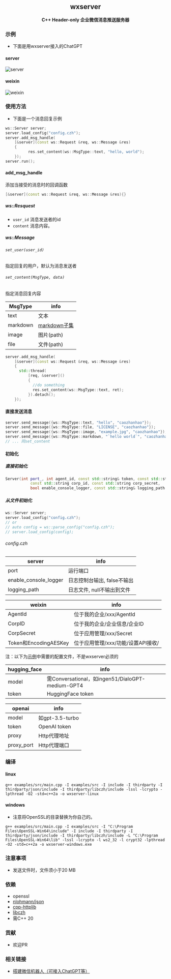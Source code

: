 <h2 align="center">
wxserver
</h2> 

<p align="center">
<strong>C++ Header-only 企业微信消息推送服务器</strong>
</p>

### 示例

- 下面是用wxserver接入的ChatGPT

#### server

![server](examples/pic/wxserver-server.png)

#### weixin

![weixin](examples/pic/wxserver-weixin.jpg)

### 使用方法

- 下面是一个消息回复示例

```c++
ws::Server server;
server.load_config("config.czh");
server.add_msg_handle(
    [&server](const ws::Request &req, ws::Message &res)
    {
          res.set_content(ws::MsgType::text, "hello, world");
    });
server.run();
```

#### add_msg_handle

添加当接受的消息时的回调函数

```c++
[&server](const ws::Request &req, ws::Message &res){}
```

##### ws::Resquest

- `user_id` 消息发送者的id
- `content` 消息内容。

##### ws::Message

###### `set_user(user_id)`
指定回复的用户，默认为消息发送者
###### `set_content(MsgType, data)`
指定消息回复内容

| MsgType              | info                                                                                                                         |
|----------------------|------------------------------------------------------------------------------------------------------------------------------|
| text              | 文本                                                                                                                           |
| markdown               | [markdown子集](https://developer.work.weixin.qq.com/document/path/90236#%E6%94%AF%E6%8C%81%E7%9A%84markdown%E8%AF%AD%E6%B3%95) |
| image           | 图片(path)                                                                                                                     |
| file | 文件(path)                                                                                                                     |

```c++
server.add_msg_handle(
    [&server](const ws::Request &req, ws::Message &res)
    {
      std::thread(
          [req, &server]()
          {
            //do something
            res.set_content(ws::MsgType::text, ret);
          }).detach();
    });
```

#### 直接发送消息

```c++
server.send_message({ws::MsgType::text, "hello", "caozhanhao"});
server.send_message({ws::MsgType::file, "LICENSE", "caozhanhao"});
server.send_message({ws::MsgType::image, "example.jpg", "caozhanhao"});
server.send_message({ws::MsgType::markdown, "`hello world`", "caozhanhao"});
// ... 同set_content
```

#### 初始化

##### 直接初始化

```c++
Server(int port_, int agent_id, const std::string& token, const std::string encoding_aes_key,
           const std::string corp_id, const std::string corp_secret,
           bool enable_console_logger, const std::string& logging_path = "")
```

##### 从文件初始化

```c++
ws::Server server;
server.load_config("config.czh");
// or
// auto config = ws::parse_config("config.czh");
// server.load_config(config);
```

###### config.czh

| server               | info            |
|----------------------|-----------------|
| port                 | 运行端口         |
| enable_console_logger      | 日志控制台输出, false不输出 |
| logging_path | 日志文件, null不输出到文件 |

| weixin               | info                   |
|----------------------|------------------------|
| AgentId              | 位于我的企业/xxx/AgentId     |
| CorpID               | 位于我的企业/企业信息/企业ID       |
| CorpSecret           | 位于应用管理/xxx/Secret      |
| Token和EncodingAESKey | 位于应用管理/xxx/功能/设置API接收/ |

注：以下为[示例](examples/src/bot.hpp)中需要的配置文件，不是wxserver必须的

| hugging_face | info                                          |
|--------------|-----------------------------------------------|
| model        | 需Conversational，如ingen51/DialoGPT-medium-GPT4 |
| token        | HuggingFace token                             |

| openai     | info           |
|------------|----------------|
| model      | 如gpt-3.5-turbo |
| token      | OpenAI token   |
| proxy      | Http代理地址       |
| proxy_port | Http代理端口       |
### 编译

#### linux

```shell
g++ examples/src/main.cpp -I examples/src -I include -I thirdparty -I thirdparty/json/include -I thirdparty/libczh/include -lssl -lcrypto -lpthread -O2 -std=c++2a -o wxserver-linux
```

#### windows

- 注意将OpenSSL的目录替换为你自己的。
```shell
g++ examples/src/main.cpp -I examples/src -I "C:\Program Files\OpenSSL-Win64\include" -I include -I thirdparty -I thirdparty/json/include -I thirdparty/libczh/include -L "C:\Program Files\OpenSSL-Win64\lib" -lssl -lcrypto -l ws2_32 -l crypt32 -lpthread -O2 -std=c++2a -o wxserver-windows.exe
```


### 注意事项

- 发送文件时，文件须小于20 MB

### 依赖

- openssl
- [nlohmann/json](https://github.com/nlohmann/json)
- [cpp-httplib](https://github.com/yhirose/cpp-httplib)
- [libczh](https://github.com/caozhanhao/libczh)
- 需C++ 20

### 贡献

- 欢迎PR

### 相关链接

- [搭建微信机器人（可接入ChatGPT等）](https://zhuanlan.zhihu.com/p/618651568)